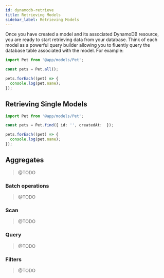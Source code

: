 ```yaml
---
id: dynamodb-retrieve
title: Retrieving Models
sidebar_label: Retrieving Models
---
```


Once you have created a model and its associated DynamoDB resource, you are
ready to start retrieving data from your database. Think of each model as a
powerful query builder allowing you to fluently query the database table
associated with the model. For example:

```typescript
import Pet from '@app/models/Pet';

const pets = Pet.all();

pets.forEach((pet) => {
  console.log(pet.name);
});
```

## Retrieving Single Models

```typescript
import Pet from '@app/models/Pet';

const pets = Pet.find({ id: '', createdAt:  });

pets.forEach((pet) => {
  console.log(pet.name);
});
```

## Aggregates

> @TODO

### Batch operations

> @TODO

### Scan

> @TODO

### Query

> @TODO

### Filters

> @TODO
